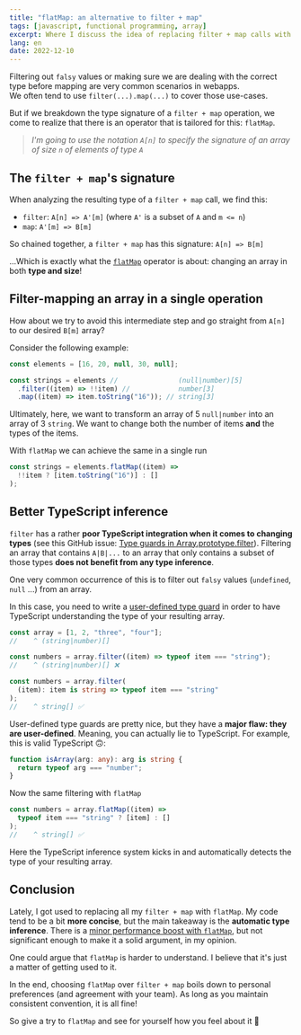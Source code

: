 ```yaml
---
title: "flatMap: an alternative to filter + map"
tags: [javascript, functional programming, array]
excerpt: Where I discuss the idea of replacing filter + map calls with a single flatMap call
lang: en
date: 2022-12-10
---
```


Filtering out `falsy` values or making sure we are dealing with the correct type before mapping are very common scenarios in webapps.  
We often tend to use `filter(...).map(...)` to cover those use-cases.

But if we breakdown the type signature of a `filter + map` operation, we come to realize that there is an operator that is tailored for this: `flatMap`.

>_I'm going to use the notation `A[n]` to specify the signature of an array of size `n` of elements of type `A`_

## The `filter + map`'s signature

When analyzing the resulting type of a `filter + map` call, we find this:

- `filter`: `A[n] => A'[m]` (where `A'` is a subset of `A` and `m <= n`)
- `map`: `A'[m] => B[m]`

So chained together, a `filter + map` has this signature: `A[n] => B[m]`

...Which is exactly what the [`flatMap`](https://developer.mozilla.org/en-US/docs/Web/JavaScript/Reference/Global_Objects/Array/flatMap) operator is about: changing an array in both **type and size**!

## Filter-mapping an array in a single operation

How about we try to avoid this intermediate step and go straight from `A[n]` to our desired `B[m]` array?

Consider the following example:

```js
const elements = [16, 20, null, 30, null];

const strings = elements //               (null|number)[5]
  .filter((item) => !!item) //            number[3]
  .map((item) => item.toString("16")); // string[3]
```

Ultimately, here, we want to transform an array of 5 `null|number` into an array of 3 `string`. We want to change both the number of items **and** the types of the items.

With `flatMap` we can achieve the same in a single run

```js
const strings = elements.flatMap((item) =>
  !!item ? [item.toString("16")] : []
);
```

## Better TypeScript inference

`filter` has a rather **poor TypeScript integration when it comes to changing types** (see this GitHub issue: [Type guards in Array.prototype.filter](https://github.com/microsoft/TypeScript/issues/7657)). Filtering an array that contains `A|B|...` to an array that only contains a subset of those types **does not benefit from any type inference**.

One very common occurrence of this is to filter out `falsy` values (`undefined`, `null` ...) from an array.

In this case, you need to write a [user-defined type guard](https://www.typescriptlang.org/docs/handbook/advanced-types.html#user-defined-type-guards) in order to have TypeScript understanding the type of your resulting array.

```ts
const array = [1, 2, "three", "four"];
//    ^ (string|number)[]

const numbers = array.filter((item) => typeof item === "string");
//    ^ (string|number)[] ❌

const numbers = array.filter(
  (item): item is string => typeof item === "string"
);
//    ^ string[] ✅
```

User-defined type guards are pretty nice, but they have a **major flaw: they are user-defined**. Meaning, you can actually lie to TypeScript.
For example, this is valid TypeScript 🙃:

```ts
function isArray(arg: any): arg is string {
  return typeof arg === "number";
}
```

Now the same filtering with `flatMap`

```ts
const numbers = array.flatMap((item) =>
  typeof item === "string" ? [item] : []
);
//    ^ string[] ✅
```

Here the TypeScript inference system kicks in and automatically detects the type of your resulting array.

## Conclusion

Lately, I got used to replacing all my `filter + map` with `flatMap`. My code tend to be a bit **more concise**, but the main takeaway is the **automatic type inference**.
There is a [minor performance boost with `flatMap`](https://www.measurethat.net/Benchmarks/Show/11827/0/flatmap-vs-filtermap), but not significant enough to make it a solid argument, in my opinion.

One could argue that `flatMap` is harder to understand. I believe that it's just a matter of getting used to it.

In the end, choosing `flatMap` over `filter + map` boils down to personal preferences (and agreement with your team). As long as you maintain consistent convention, it is all fine!

So give a try to `flatMap` and see for yourself how you feel about it 🙂
